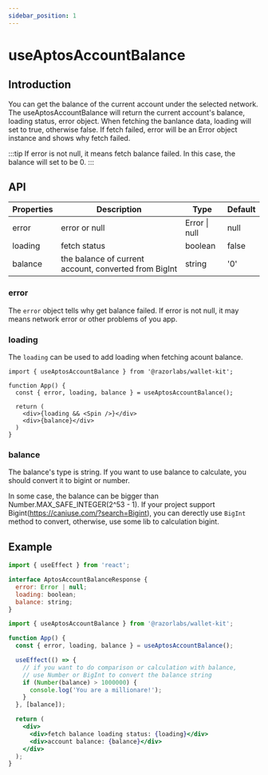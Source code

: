 ```yaml
---
sidebar_position: 1
---
```


# useAptosAccountBalance

## Introduction

You can get the balance of the current account under the selected network. The useAptosAccountBalance will return the current account's balance, loading status, error object. When fetching the banlance data, loading will set to true, otherwise false. If fetch failed, error will be an Error object instance and shows why fetch failed.

:::tip
If error is not null, it means fetch balance failed. In this case, the balance will set to be 0.
:::

## API

| Properties | Description                                           | Type          | Default |
| ---------- | ----------------------------------------------------- | ------------- | ------- |
| error      | error or null                                         | Error \| null | null    |
| loading    | fetch status                                          | boolean       | false   |
| balance    | the balance of current account, converted from BigInt | string        | '0'     |

### error

The `error` object tells why get balance failed. If error is not null, it may means network error or other problems of you app.

### loading

The `loading` can be used to add loading when fetching acount balance.

```tsx
import { useAptosAccountBalance } from '@razorlabs/wallet-kit';

function App() {
  const { error, loading, balance } = useAptosAccountBalance();

  return (
    <div>{loading && <Spin />}</div>
    <div>{balance}</div>
  )
}
```

### balance

The balance's type is string. If you want to use balance to calculate, you should convert it to bigint or number.

In some case, the balance can be bigger than Number.MAX_SAFE_INTEGER(2^53 - 1). If your project support Bigint(https://caniuse.com/?search=Bigint), you can derectly use `BigInt` method to convert, otherwise, use some lib to calculation bigint.

## Example

```jsx
import { useEffect } from 'react';

interface AptosAccountBalanceResponse {
  error: Error | null;
  loading: boolean;
  balance: string;
}

import { useAptosAccountBalance } from '@razorlabs/wallet-kit';

function App() {
  const { error, loading, balance } = useAptosAccountBalance();

  useEffect(() => {
    // if you want to do comparison or calculation with balance,
    // use Number or BigInt to convert the balance string
    if (Number(balance) > 1000000) {
      console.log('You are a millionare!');
    }
  }, [balance]);

  return (
    <div>
      <div>fetch balance loading status: {loading}</div>
      <div>account balance: {balance}</div>
    </div>
  );
}
```
